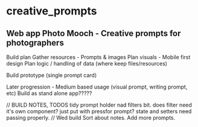 # creative_prompts

## Web app Photo Mooch - Creative prompts for photographers

Build plan
Gather resources - Prompts & images
Plan visuals - Mobile first design
Plan logic / handling of data (where keep files/resources)

Build prototype (single prompt card)

Later progression - Medium based usage (visual prompt, writing prompt, etc)
Build as stand alone app?????

// BUILD NOTES, TODOS
tidy prompt holder nad filters bit. does filter need it's own component? just put with pressfor prompt?
state and setters need passing properly.
// Wed build
Sort about notes.
Add more prompts.
